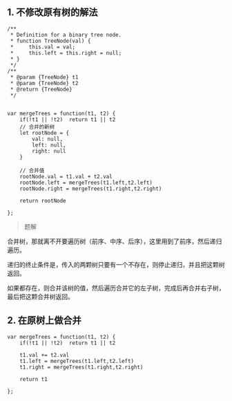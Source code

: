 ## 1. 不修改原有树的解法

```
/**
 * Definition for a binary tree node.
 * function TreeNode(val) {
 *     this.val = val;
 *     this.left = this.right = null;
 * }
 */
/**
 * @param {TreeNode} t1
 * @param {TreeNode} t2
 * @return {TreeNode}
 */


var mergeTrees = function(t1, t2) {
    if(!t1 || !t2)  return t1 || t2
    // 合并的新树
    let rootNode = {
        val: null,
        left: null,
        right: null
    }

    // 合并值
    rootNode.val = t1.val + t2.val
    rootNode.left = mergeTrees(t1.left,t2.left)
    rootNode.right = mergeTrees(t1.right,t2.right)

    return rootNode

};
```

> 题解

合并树，那就离不开要遍历树（前序、中序、后序），这里用到了前序，然后递归遍历。

递归的终止条件是，传入的两颗树只要有一个不存在，则停止递归，并且把这颗树返回。

如果都存在，则合并该树的值，然后遍历合并它的左子树，完成后再合并右子树，最后把这颗合并树返回。

## 2. 在原树上做合并

```
var mergeTrees = function(t1, t2) {
    if(!t1 || !t2)  return t1 || t2

    t1.val += t2.val
    t1.left = mergeTrees(t1.left,t2.left)
    t1.right = mergeTrees(t1.right,t2.right)

    return t1
    
};
```